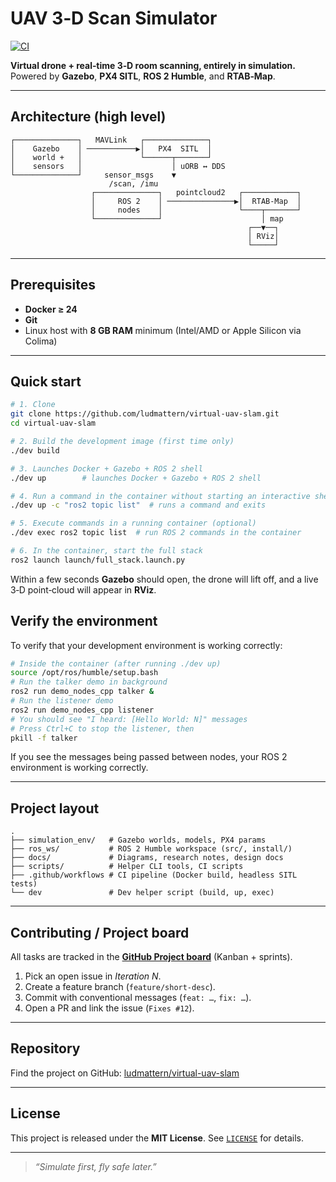 # UAV 3‑D Scan Simulator

[![CI](https://github.com/ludmattern/virtual-uav-slam/actions/workflows/ci.yml/badge.svg?branch=main)](https://github.com/ludmattern/virtual-uav-slam/actions/workflows/ci.yml)

**Virtual drone + real‑time 3‑D room scanning, entirely in simulation.**
Powered by **Gazebo**, **PX4 SITL**, **ROS 2 Humble**, and **RTAB‑Map**.

---

## Architecture (high level)

```
┌──────────────┐   MAVLink   ┌──────────────┐
│    Gazebo    │ ───────────▶│   PX4  SITL  │
│    world +   │             └──────┬───────┘
│    sensors   │                    │ uORB ↔ DDS
└──────────────┘     sensor_msgs    ▼
                      /scan, /imu
                  ┌──────────────┐   pointcloud2   ┌────────────┐
                  │     ROS 2    │ ───────────────▶│  RTAB‑Map  │
                  │     nodes    │                 └────┬───────┘
                  └──────────────┘                      │ map
                                                     ┌──▼──┐
                                                     │ RViz│
                                                     └─────┘
```

---

## Prerequisites

-   **Docker ≥ 24**
-   **Git**
-   Linux host with **8 GB RAM** minimum (Intel/AMD or Apple Silicon via Colima)

---

## Quick start

```bash
# 1. Clone
git clone https://github.com/ludmattern/virtual-uav-slam.git
cd virtual-uav-slam

# 2. Build the development image (first time only)
./dev build

# 3. Launches Docker + Gazebo + ROS 2 shell
./dev up        # launches Docker + Gazebo + ROS 2 shell

# 4. Run a command in the container without starting an interactive shell
./dev up -c "ros2 topic list"  # runs a command and exits

# 5. Execute commands in a running container (optional)
./dev exec ros2 topic list  # run ROS 2 commands in the container

# 6. In the container, start the full stack
ros2 launch launch/full_stack.launch.py
```

Within a few seconds **Gazebo** should open, the drone will lift off, and a live 3‑D point‑cloud will appear in **RViz**.

## Verify the environment

To verify that your development environment is working correctly:

```bash
# Inside the container (after running ./dev up)
source /opt/ros/humble/setup.bash
# Run the talker demo in background
ros2 run demo_nodes_cpp talker &
# Run the listener demo
ros2 run demo_nodes_cpp listener
# You should see "I heard: [Hello World: N]" messages
# Press Ctrl+C to stop the listener, then
pkill -f talker
```

If you see the messages being passed between nodes, your ROS 2 environment is working correctly.

---

## Project layout

```
.
├── simulation_env/   # Gazebo worlds, models, PX4 params
├── ros_ws/           # ROS 2 Humble workspace (src/, install/)
├── docs/             # Diagrams, research notes, design docs
├── scripts/          # Helper CLI tools, CI scripts
├── .github/workflows # CI pipeline (Docker build, headless SITL tests)
└── dev               # Dev helper script (build, up, exec)
```

---

## Contributing / Project board

All tasks are tracked in the **[GitHub Project board](https://github.com/users/ludmattern/projects/3)** (Kanban + sprints).

1. Pick an open issue in _Iteration N_.
2. Create a feature branch (`feature/short-desc`).
3. Commit with conventional messages (`feat: …`, `fix: …`).
4. Open a PR and link the issue (`Fixes #12`).

---

## Repository

Find the project on GitHub: [ludmattern/virtual-uav-slam](https://github.com/ludmattern/virtual-uav-slam)

---

## License

This project is released under the **MIT License**. See [`LICENSE`](LICENSE) for details.

---

> _“Simulate first, fly safe later.”_
